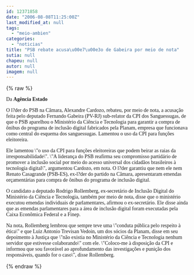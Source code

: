 ```yaml
---
id: 12371858
date: "2006-08-08T11:25:00Z"
last_modified_at: null
tags:
  - "meio-ambien"
categories:
  - "noticias"
title: "PSB rebate acusa\u00e7\u00e3o de Gabeira por meio de nota"
sutia: null
chapeu: null
autor: null
imagem: null
---
```

{% raw %}
<p><P><FONT face=Verdana>Da <STRONG>Agência Estado</STRONG></FONT></P></p>
<p><P><FONT face=Verdana>O l?der do PSB na Câmara, Alexandre Cardozo, rebateu, por meio de nota, a acusação feita pelo deputado Fernando Gabeira (PV-RJ) sub-relator da CPI dos Sanguessugas, de que o PSB aparelhou o Ministério da Ciência e Tecnologia para garantir a compra de ônibus do programa de inclusão digital fabricados pela Planam, empresa que funcionava como central do esquema dos sanguessugas. Lamentou o uso da CPI para funções eleitoreira.</FONT></P></p>
<p><P><FONT face=Verdana>Ele lamentou \"o uso da CPI para funções eleitoreiras que podem beirar as raias da irresponsabilidade\". \"A liderança do PSB reafirma seu compromisso partidário de promover a inclusão social por meio do acesso universal dos cidadãos brasileiros à tecnologia digital\", argumentou Cardozo, em nota. O l?der garantiu que nem ele nem Renato Casagrande (PSB-ES), ex-l?der do partido na Câmara, apresentaram emendas orçamentárias para compra de ônibus do programa de inclusão digital.</FONT></P></p>
<p><P><FONT face=Verdana>O candidato a deputado Rodrigo Rollemberg, ex-secretário de Inclusão Digital do Ministério da Ciência e Tecnologia, também por meio de nota, disse que o ministério executou emendas individuais de parlamentares, afirmou o ex-secretário. Ele disse ainda que as emendas parlamentares para a área de inclusão digital foram executadas pela Caixa Econômica Federal e a Finep.</FONT></P></p>
<p><P><FONT face=Verdana>Na nota, Rollemberg lembrou que sempre teve uma \"conduta pública pelo respeito à ética\" e que Luiz Antonio Trevisan Vedoin, um dos sócios da Planam, disse em seu depoimento à Justiça que \"não existia no Ministério da Ciência e Tecnologia nenhum servidor que estivesse colaborando\" com ele. \"Coloco-me à disposição da CPI e informou que sou favorável ao aprofundamento das investigações e punição dos responsáveis, quando for o caso\", disse Rollemberg.</FONT></P> </p>
{% endraw %}